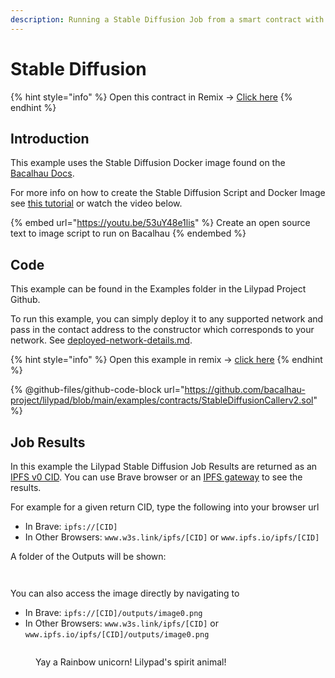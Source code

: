 ```yaml
---
description: Running a Stable Diffusion Job from a smart contract with Lilypad v0
---
```


# Stable Diffusion

{% hint style="info" %}
Open this contract in Remix -> [Click here](https://remix.ethereum.org/bacalhau-project/lilypad/blob/main/examples/contracts/StableDiffusionCallerv2.sol)
{% endhint %}

## Introduction

This example uses the Stable Diffusion Docker image found on the [Bacalhau Docs](https://docs.bacalhau.org/examples/model-inference/stable-diffusion-gpu/).

For more info on how to create the Stable Diffusion Script and Docker Image see [this tutorial](https://developerally.com/build-your-own-ai-generated-art-nft-dapp) or watch the video below.

{% embed url="https://youtu.be/53uY48e1lis" %}
Create an open source text to image script to run on Bacalhau
{% endembed %}



## Code

This example can be found in the Examples folder in the Lilypad Project Github.

To run this example, you can simply deploy it to any supported network and pass in the contact address to the constructor which corresponds to your network. See [deployed-network-details.md](../lilypad-v0-reference/deployed-network-details.md "mention").

{% hint style="info" %}
Open this example in remix -> [click here](https://remix.ethereum.org/bacalhau-project/lilypad/edit/main/examples/contracts/StableDiffusionCallerv2.sol)
{% endhint %}

{% @github-files/github-code-block url="https://github.com/bacalhau-project/lilypad/blob/main/examples/contracts/StableDiffusionCallerv2.sol" %}



## Job Results

In this example the Lilypad Stable Diffusion Job Results are returned as an [IPFS v0 CID](https://docs.ipfs.tech/concepts/content-addressing/). You can use Brave browser or an [IPFS gateway](https://docs.ipfs.tech/concepts/ipfs-gateway/) to see the results.

For example for a given return CID, type the following into your browser url&#x20;

* In Brave: `ipfs://[CID]`
* In Other Browsers: `www.w3s.link/ipfs/[CID]` or `www.ipfs.io/ipfs/[CID]`



A folder of the Outputs will be shown:

<figure><img src="https://lh6.googleusercontent.com/6IvDLxN0kKF9ng6StFvKQQBe52r6n1qFAvV6D3gnILDL64XLZ535bioFhwJOdNNXY3I5UoXnT6-UMt56I8YqcrLNxyag2Sz4Pbf0EZ_d1RVY_mlz5kLtw26wrwHPNvBBA4WBpnLaNfo5Ek98wWzIpoYziw=s2048" alt=""><figcaption></figcaption></figure>

<figure><img src="https://lh4.googleusercontent.com/oa5LX6P9NjgpVXwmFzeCLLFslHulpQ5WZfufLnceXC5cG99LZrpPmP1fCI_cMo2Xa8Qm3o46u6vAjw6kZLHSke27MjKzjMfWIAPOiZjvPzPzWKqa_mTzlWfZzRtJdk8JvpnsfpzwV8pBrV_x_zi1N-GRbg=s2048" alt=""><figcaption></figcaption></figure>

You can also access the image directly by navigating to

* In Brave: `ipfs://[CID]/outputs/image0.png`
* In Other Browsers: `www.w3s.link/ipfs/[CID]` or `www.ipfs.io/ipfs/[CID]/outputs/image0.png`

<figure><img src="https://lh5.googleusercontent.com/3S4DIyrH9E5uMgDKrXmOk8GhVXARbdW5BjFWQTe3BShJCDUlJDPFVg3L3KJr55edsN9ufeD50U5jUkFtzoBVe3AGHo1i986ypWdivv-mmt_1I2gYy05vZ8cS71_Gl6h3VUmwpFKzt23yOHzPszJLfgc-Qw=s2048" alt=""><figcaption><p>Yay a Rainbow unicorn! Lilypad's spirit animal!</p></figcaption></figure>



